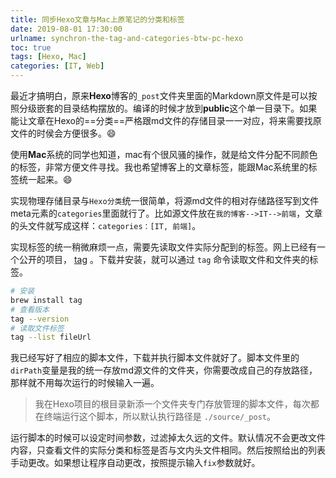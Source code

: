 ```yaml
---
title: 同步Hexo文章与Mac上原笔记的分类和标签
date: 2019-08-01 17:30:00
urlname: synchron-the-tag-and-categories-btw-pc-hexo
toc: true
tags: [Hexo, Mac]
categories: [IT, Web]
---
```




最近才搞明白，原来**Hexo**博客的`_post`文件夹里面的Markdown原文件是可以按照分级嵌套的目录结构摆放的。编译的时候才放到**public**这个单一目录下。如果能让文章在Hexo的==分类==严格跟md文件的存储目录一一对应，将来需要找原文件的时侯会方便很多。😄



使用**Mac**系统的同学也知道，mac有个很风骚的操作，就是给文件分配不同颜色的标签，非常方便文件寻找。我也希望博客上的文章标签，能跟Mac系统里的标签统一起来。:smile: 



实现物理存储目录与`Hexo分类`统一很简单，将源md文件的相对存储路径写到文件meta元素的`categories`里面就行了。比如源文件放在`我的博客-->IT-->前端`，文章的头文件就写成这样：`categories：[IT, 前端]`。



实现标签的统一稍微麻烦一点，需要先读取文件实际分配到的标签。网上已经有一个公开的项目， [tag](https://github.com/jdberry/tag) 。下载并安装，就可以通过 `tag` 命令读取文件和文件夹的标签。

```sh
# 安装
brew install tag
# 查看版本
tag --version
# 读取文件标签
tag --list fileUrl
```



我已经写好了相应的脚本文件，下载并执行脚本文件就好了。脚本文件里的`dirPath`变量是我的统一存放md源文件的文件夹，你需要改成自己的存放路径，那样就不用每次运行的时候输入一遍。

> 我在Hexo项目的根目录新添一个文件夹专门存放管理的脚本文件，每次都在终端运行这个脚本，所以默认执行路径是 `./source/_post`。



运行脚本的时候可以设定时间参数，过滤掉太久远的文件。默认情况不会更改文件内容，只查看文件的实际分类和标签是否与文内头文件相同。然后按照给出的列表手动更改。如果想让程序自动更改，按照提示输入`fix`参数就好。

<script src="https://gist.github.com/maiernte/b906f7bb99ae8ea3aa616f0df9a4679a.js"></script>